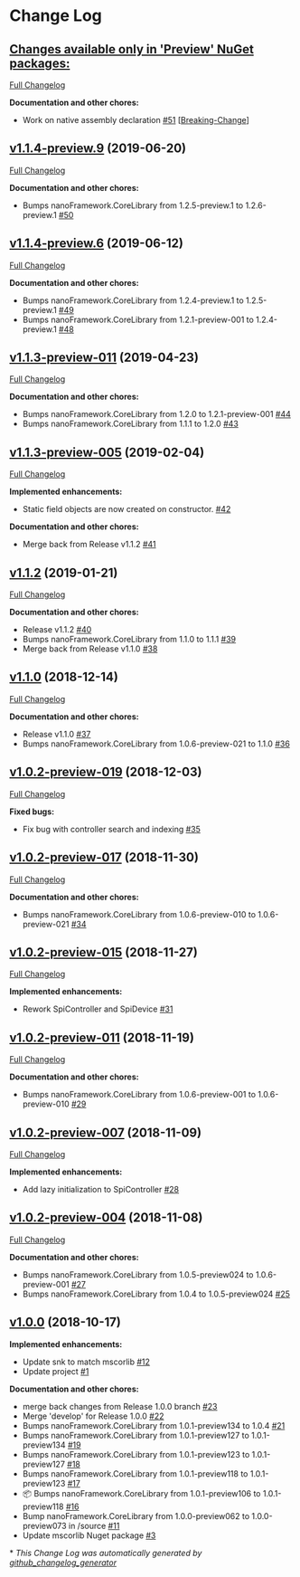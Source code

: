 # Change Log

## [**Changes available only in 'Preview' NuGet packages:**](https://github.com/nanoframework/lib-Windows.Devices.Spi/tree/HEAD)

[Full Changelog](https://github.com/nanoframework/lib-Windows.Devices.Spi/compare/v1.1.4-preview.9...HEAD)

**Documentation and other chores:**

- Work on native assembly declaration [\#51](https://github.com/nanoframework/lib-Windows.Devices.Spi/pull/51) [[Breaking-Change](https://github.com/nanoframework/lib-Windows.Devices.Spi/labels/Breaking-Change)]

## [v1.1.4-preview.9](https://github.com/nanoframework/lib-Windows.Devices.Spi/tree/v1.1.4-preview.9) (2019-06-20)
[Full Changelog](https://github.com/nanoframework/lib-Windows.Devices.Spi/compare/v1.1.4-preview.6...v1.1.4-preview.9)

**Documentation and other chores:**

- Bumps nanoFramework.CoreLibrary from 1.2.5-preview.1 to 1.2.6-preview.1 [\#50](https://github.com/nanoframework/lib-Windows.Devices.Spi/pull/50)

## [v1.1.4-preview.6](https://github.com/nanoframework/lib-Windows.Devices.Spi/tree/v1.1.4-preview.6) (2019-06-12)
[Full Changelog](https://github.com/nanoframework/lib-Windows.Devices.Spi/compare/v1.1.3-preview-011...v1.1.4-preview.6)

**Documentation and other chores:**

- Bumps nanoFramework.CoreLibrary from 1.2.4-preview.1 to 1.2.5-preview.1 [\#49](https://github.com/nanoframework/lib-Windows.Devices.Spi/pull/49)
- Bumps nanoFramework.CoreLibrary from 1.2.1-preview-001 to 1.2.4-preview.1 [\#48](https://github.com/nanoframework/lib-Windows.Devices.Spi/pull/48)

## [v1.1.3-preview-011](https://github.com/nanoframework/lib-Windows.Devices.Spi/tree/v1.1.3-preview-011) (2019-04-23)
[Full Changelog](https://github.com/nanoframework/lib-Windows.Devices.Spi/compare/v1.1.3-preview-005...v1.1.3-preview-011)

**Documentation and other chores:**

- Bumps nanoFramework.CoreLibrary from 1.2.0 to 1.2.1-preview-001 [\#44](https://github.com/nanoframework/lib-Windows.Devices.Spi/pull/44)
- Bumps nanoFramework.CoreLibrary from 1.1.1 to 1.2.0 [\#43](https://github.com/nanoframework/lib-Windows.Devices.Spi/pull/43)

## [v1.1.3-preview-005](https://github.com/nanoframework/lib-Windows.Devices.Spi/tree/v1.1.3-preview-005) (2019-02-04)
[Full Changelog](https://github.com/nanoframework/lib-Windows.Devices.Spi/compare/v1.1.2...v1.1.3-preview-005)

**Implemented enhancements:**

- Static field objects are now created on constructor. [\#42](https://github.com/nanoframework/lib-Windows.Devices.Spi/pull/42)

**Documentation and other chores:**

- Merge back from Release v1.1.2 [\#41](https://github.com/nanoframework/lib-Windows.Devices.Spi/pull/41)

## [v1.1.2](https://github.com/nanoframework/lib-Windows.Devices.Spi/tree/v1.1.2) (2019-01-21)
[Full Changelog](https://github.com/nanoframework/lib-Windows.Devices.Spi/compare/v1.1.0...v1.1.2)

**Documentation and other chores:**

- Release v1.1.2 [\#40](https://github.com/nanoframework/lib-Windows.Devices.Spi/pull/40)
- Bumps nanoFramework.CoreLibrary from 1.1.0 to 1.1.1 [\#39](https://github.com/nanoframework/lib-Windows.Devices.Spi/pull/39)
- Merge back from Release v1.1.0 [\#38](https://github.com/nanoframework/lib-Windows.Devices.Spi/pull/38)

## [v1.1.0](https://github.com/nanoframework/lib-Windows.Devices.Spi/tree/v1.1.0) (2018-12-14)
[Full Changelog](https://github.com/nanoframework/lib-Windows.Devices.Spi/compare/v1.0.2-preview-019...v1.1.0)

**Documentation and other chores:**

- Release v1.1.0 [\#37](https://github.com/nanoframework/lib-Windows.Devices.Spi/pull/37)
- Bumps nanoFramework.CoreLibrary from 1.0.6-preview-021 to 1.1.0 [\#36](https://github.com/nanoframework/lib-Windows.Devices.Spi/pull/36)

## [v1.0.2-preview-019](https://github.com/nanoframework/lib-Windows.Devices.Spi/tree/v1.0.2-preview-019) (2018-12-03)
[Full Changelog](https://github.com/nanoframework/lib-Windows.Devices.Spi/compare/v1.0.2-preview-017...v1.0.2-preview-019)

**Fixed bugs:**

- Fix bug with controller search and indexing [\#35](https://github.com/nanoframework/lib-Windows.Devices.Spi/pull/35)

## [v1.0.2-preview-017](https://github.com/nanoframework/lib-Windows.Devices.Spi/tree/v1.0.2-preview-017) (2018-11-30)
[Full Changelog](https://github.com/nanoframework/lib-Windows.Devices.Spi/compare/v1.0.2-preview-015...v1.0.2-preview-017)

**Documentation and other chores:**

- Bumps nanoFramework.CoreLibrary from 1.0.6-preview-010 to 1.0.6-preview-021 [\#34](https://github.com/nanoframework/lib-Windows.Devices.Spi/pull/34)

## [v1.0.2-preview-015](https://github.com/nanoframework/lib-Windows.Devices.Spi/tree/v1.0.2-preview-015) (2018-11-27)
[Full Changelog](https://github.com/nanoframework/lib-Windows.Devices.Spi/compare/v1.0.2-preview-011...v1.0.2-preview-015)

**Implemented enhancements:**

- Rework SpiController and SpiDevice [\#31](https://github.com/nanoframework/lib-Windows.Devices.Spi/pull/31)

## [v1.0.2-preview-011](https://github.com/nanoframework/lib-Windows.Devices.Spi/tree/v1.0.2-preview-011) (2018-11-19)
[Full Changelog](https://github.com/nanoframework/lib-Windows.Devices.Spi/compare/v1.0.2-preview-007...v1.0.2-preview-011)

**Documentation and other chores:**

- Bumps nanoFramework.CoreLibrary from 1.0.6-preview-001 to 1.0.6-preview-010 [\#29](https://github.com/nanoframework/lib-Windows.Devices.Spi/pull/29)

## [v1.0.2-preview-007](https://github.com/nanoframework/lib-Windows.Devices.Spi/tree/v1.0.2-preview-007) (2018-11-09)
[Full Changelog](https://github.com/nanoframework/lib-Windows.Devices.Spi/compare/v1.0.2-preview-004...v1.0.2-preview-007)

**Implemented enhancements:**

- Add lazy initialization to SpiController [\#28](https://github.com/nanoframework/lib-Windows.Devices.Spi/pull/28)

## [v1.0.2-preview-004](https://github.com/nanoframework/lib-Windows.Devices.Spi/tree/v1.0.2-preview-004) (2018-11-08)
[Full Changelog](https://github.com/nanoframework/lib-Windows.Devices.Spi/compare/v1.0.0...v1.0.2-preview-004)

**Documentation and other chores:**

- Bumps nanoFramework.CoreLibrary from 1.0.5-preview024 to 1.0.6-preview-001 [\#27](https://github.com/nanoframework/lib-Windows.Devices.Spi/pull/27)
- Bumps nanoFramework.CoreLibrary from 1.0.4 to 1.0.5-preview024 [\#25](https://github.com/nanoframework/lib-Windows.Devices.Spi/pull/25)

## [v1.0.0](https://github.com/nanoframework/lib-Windows.Devices.Spi/tree/v1.0.0) (2018-10-17)
**Implemented enhancements:**

- Update snk to match mscorlib [\#12](https://github.com/nanoframework/lib-Windows.Devices.Spi/pull/12)
- Update project [\#1](https://github.com/nanoframework/lib-Windows.Devices.Spi/pull/1)

**Documentation and other chores:**

- merge back changes from Release 1.0.0 branch [\#23](https://github.com/nanoframework/lib-Windows.Devices.Spi/pull/23)
- Merge 'develop' for Release 1.0.0 [\#22](https://github.com/nanoframework/lib-Windows.Devices.Spi/pull/22)
- Bumps nanoFramework.CoreLibrary from 1.0.1-preview134 to 1.0.4 [\#21](https://github.com/nanoframework/lib-Windows.Devices.Spi/pull/21)
- Bumps nanoFramework.CoreLibrary from 1.0.1-preview127 to 1.0.1-preview134 [\#19](https://github.com/nanoframework/lib-Windows.Devices.Spi/pull/19)
- Bumps nanoFramework.CoreLibrary from 1.0.1-preview123 to 1.0.1-preview127 [\#18](https://github.com/nanoframework/lib-Windows.Devices.Spi/pull/18)
- Bumps nanoFramework.CoreLibrary from 1.0.1-preview118 to 1.0.1-preview123 [\#17](https://github.com/nanoframework/lib-Windows.Devices.Spi/pull/17)
- 📦 Bumps nanoFramework.CoreLibrary from 1.0.1-preview106 to 1.0.1-preview118 [\#16](https://github.com/nanoframework/lib-Windows.Devices.Spi/pull/16)
- Bump nanoFramework.CoreLibrary from 1.0.0-preview062 to 1.0.0-preview073 in /source [\#11](https://github.com/nanoframework/lib-Windows.Devices.Spi/pull/11)
- Update mscorlib Nuget package [\#3](https://github.com/nanoframework/lib-Windows.Devices.Spi/pull/3)



\* *This Change Log was automatically generated by [github_changelog_generator](https://github.com/skywinder/Github-Changelog-Generator)*